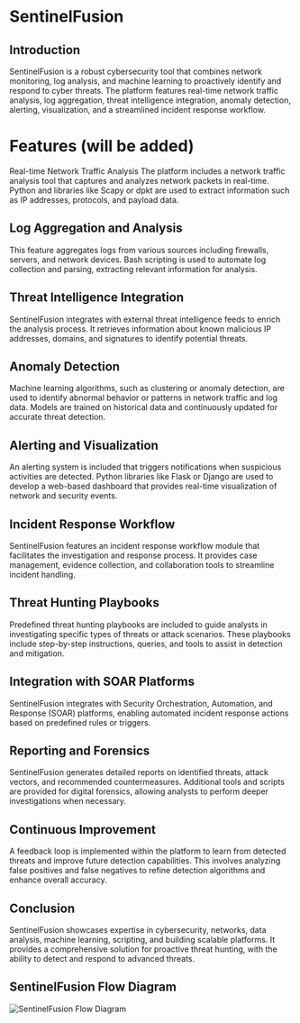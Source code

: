 # SentinelFusion

## Introduction
SentinelFusion is a robust cybersecurity tool that combines network monitoring, log analysis, and machine learning to proactively identify and respond to cyber threats. The platform features real-time network traffic analysis, log aggregation, threat intelligence integration, anomaly detection, alerting, visualization, and a streamlined incident response workflow.

# Features (will be added)
Real-time Network Traffic Analysis
The platform includes a network traffic analysis tool that captures and analyzes network packets in real-time. Python and libraries like Scapy or dpkt are used to extract information such as IP addresses, protocols, and payload data.

## Log Aggregation and Analysis
This feature aggregates logs from various sources including firewalls, servers, and network devices. Bash scripting is used to automate log collection and parsing, extracting relevant information for analysis.

## Threat Intelligence Integration
SentinelFusion integrates with external threat intelligence feeds to enrich the analysis process. It retrieves information about known malicious IP addresses, domains, and signatures to identify potential threats.

## Anomaly Detection
Machine learning algorithms, such as clustering or anomaly detection, are used to identify abnormal behavior or patterns in network traffic and log data. Models are trained on historical data and continuously updated for accurate threat detection.

## Alerting and Visualization
An alerting system is included that triggers notifications when suspicious activities are detected. Python libraries like Flask or Django are used to develop a web-based dashboard that provides real-time visualization of network and security events.

## Incident Response Workflow
SentinelFusion features an incident response workflow module that facilitates the investigation and response process. It provides case management, evidence collection, and collaboration tools to streamline incident handling.

## Threat Hunting Playbooks
Predefined threat hunting playbooks are included to guide analysts in investigating specific types of threats or attack scenarios. These playbooks include step-by-step instructions, queries, and tools to assist in detection and mitigation.

## Integration with SOAR Platforms
SentinelFusion integrates with Security Orchestration, Automation, and Response (SOAR) platforms, enabling automated incident response actions based on predefined rules or triggers.

## Reporting and Forensics
SentinelFusion generates detailed reports on identified threats, attack vectors, and recommended countermeasures. Additional tools and scripts are provided for digital forensics, allowing analysts to perform deeper investigations when necessary.

## Continuous Improvement
A feedback loop is implemented within the platform to learn from detected threats and improve future detection capabilities. This involves analyzing false positives and false negatives to refine detection algorithms and enhance overall accuracy.

## Conclusion
SentinelFusion showcases expertise in cybersecurity, networks, data analysis, machine learning, scripting, and building scalable platforms. It provides a comprehensive solution for proactive threat hunting, with the ability to detect and respond to advanced threats.

## SentinelFusion Flow Diagram
![SentinelFusion Flow Diagram](https://github.com/yaron4u/SentinelFusion/assets/67191566/098d5741-5aa3-46b1-b7db-304a1da7f376)
